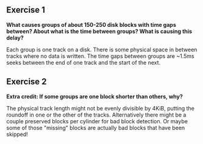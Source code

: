 ## Exercise 1
**What causes groups of about 150-250 disk blocks with time gaps between? About
what is the time between groups? What is causing this delay?**

Each group is one track on a disk. There is some physical space in between
tracks where no data is written. The time gaps between groups are ~1.5ms seeks
between the end of one track and the start of the next.

## Exercise 2
**Extra credit: If some groups are one block shorter than others, why?**

The physical track length might not be evenly divisible by 4KiB, putting the
roundoff in one or the other of the tracks. Alternatively there might be a
couple preserved blocks per cylinder for bad block detection. Or maybe some of
those "missing" blocks are actually bad blocks that have been skipped!

